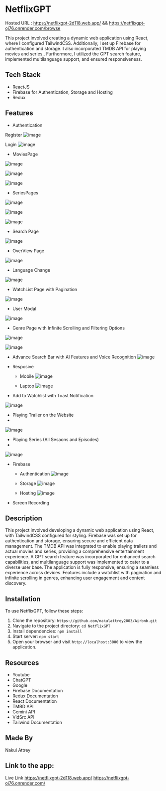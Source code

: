 # NetflixGPT
Hosted URL : https://netflixgpt-2d118.web.app/   &&    https://netflixgpt-oj76.onrender.com/browse

This project involved creating a dynamic web application using React, where I configured TailwindCSS. Additionally, I set up Firebase for authentication and storage. 
I also incorporated TMDB API for playing movies and series,. Furthermore, I utilized the GPT search feature, implemented multilanguage support, and ensured responsiveness.

## Tech Stack
- ReactJS
- Firebase for Authentication, Storage and Hosting
- Redux

## Features
- Authentication

Register
![image](https://github.com/nakulattrey2003/NetflixGPT/assets/101697066/0b0634af-eb51-485a-83b5-4e4568cecf3b)

Login
![image](https://github.com/nakulattrey2003/NetflixGPT/assets/101697066/9398dbc3-a270-4d4c-8b87-00caf2f1426d)


- MoviesPage

![image](https://github.com/nakulattrey2003/NetflixGPT/assets/101697066/df192f2e-b88b-4719-a02b-7fba5fe2d3b9)

![image](https://github.com/nakulattrey2003/NetflixGPT/assets/101697066/b0f7a2c0-99f6-4e1d-92e9-a2106ed20362)

![image](https://github.com/nakulattrey2003/NetflixGPT/assets/101697066/41f6f520-0988-4668-997f-767161cf587a)


- SeriesPages

![image](https://github.com/nakulattrey2003/NetflixGPT/assets/101697066/25ca53da-443e-4939-9fd4-ce6fb5bd81bd)

![image](https://github.com/nakulattrey2003/NetflixGPT/assets/101697066/1b2ec459-df15-4433-a40f-33f8caa01dc2)

![image](https://github.com/nakulattrey2003/NetflixGPT/assets/101697066/cf0f99c0-2344-4fb0-9b7e-462e757da435)


- Search Page

![image](https://github.com/nakulattrey2003/NetflixGPT/assets/101697066/86805726-9f5c-4f43-bb8d-50bc3c11fb79)

- OverView Page

![image](https://github.com/nakulattrey2003/NetflixGPT/assets/101697066/b33e93e8-9653-432b-8464-36aee93bfab5)

- Language Change

![image](https://github.com/nakulattrey2003/NetflixGPT/assets/101697066/1ad0c0d1-1506-42be-a2d0-02020efb7dde)

- WatchList Page with Pagination

![image](https://github.com/nakulattrey2003/NetflixGPT/assets/101697066/0c4979f1-6d55-442d-b8fa-06ca29520a50)

- User Modal

![image](https://github.com/nakulattrey2003/NetflixGPT/assets/101697066/5b3c3798-d916-43cb-b2c8-aa1c4c652ce4)

- Genre Page with Infinite Scrolling and Filtering Options

![image](https://github.com/nakulattrey2003/NetflixGPT/assets/101697066/0227e212-5042-4468-890a-834daefb62c9)

![image](https://github.com/nakulattrey2003/NetflixGPT/assets/101697066/11e295e1-25dd-4f48-85e2-ee13da0c958d)


- Advance Search Bar with AI Features and Voice Recognition
![image](https://github.com/nakulattrey2003/NetflixGPT/assets/101697066/5e81029d-5bcf-46be-bf0e-cee0d0fd0efc)


- Resposive
  - Mobile
  ![image](https://github.com/nakulattrey2003/NetflixGPT/assets/101697066/45153184-ca02-4c54-aa1b-ed7a7f6ac0cc)

  - Laptop
  ![image](https://github.com/nakulattrey2003/NetflixGPT/assets/101697066/74d8f9ef-aa50-45b0-8b8a-285b8665eade)

- Add to Watchlist with Toast Notification


![image](https://github.com/nakulattrey2003/NetflixGPT/assets/101697066/faadab0d-125c-49c1-a139-ee6fb88e0690)

- Playing Trailer on the Website
- 
![image](https://github.com/nakulattrey2003/NetflixGPT/assets/101697066/e1675a30-f145-4ddd-b274-5d8634858f68)

- Playing Series (All Sesaons and Episodes)
- 
![image](https://github.com/nakulattrey2003/NetflixGPT/assets/101697066/d1f6ec05-8ee5-4a3d-ba6b-5cdf318ffdf4)

- Firebase
  - Authentication
    ![image](https://github.com/user-attachments/assets/0c1693f8-57b6-4c67-b6d9-25bcd72b0781)

  - Storage
    ![image](https://github.com/user-attachments/assets/02ceafc2-8ab1-413f-b142-75935c24ff84)

  - Hosting
    ![image](https://github.com/user-attachments/assets/8eddba97-b139-4a28-97d3-f5993cd4a8c9)


- Screen Recording
  


## Description
This project involved developing a dynamic web application using React, with TailwindCSS configured for styling. Firebase was set up for authentication and storage, ensuring secure and efficient data management. The TMDB API was integrated to enable playing trailers and actual movies and series, providing a comprehensive entertainment experience. A GPT search feature was incorporated for enhanced search capabilities, and multilanguage support was implemented to cater to a diverse user base. The application is fully responsive, ensuring a seamless experience across devices. Features include a watchlist with pagination and infinite scrolling in genres, enhancing user engagement and content discovery.

## Installation

To use NetflixGPT, follow these steps:

1. Clone the repository: `https://github.com/nakulattrey2003/Airbnb.git`
2. Navigate to the project directory: `cd NetflixGPT`
3. Install dependencies: `npm install`
4. Start server:  `npm start`
5. Open your browser and visit `http://localhost:3000` to view the application.

## Resources
- Youtube
- ChatGPT
- Google
- Firebase Documentation
- Redux Documentation
- React Documentation
- TMBD API
- Gemini API
- VidSrc API
- Tailwind Documentation

## Made By
Nakul Attrey

## Link to the app: 
Live Link 
https://netflixgpt-2d118.web.app/
https://netflixgpt-oj76.onrender.com/
